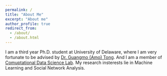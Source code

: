 ```yaml
---
permalink: /
title: "About Me"
excerpt: "About me"
author_profile: true
redirect_from: 
  - /about/
  - /about.html
---
```


I am a third year Ph.D. student at University of Delaware, where I am very fortunate to be advised by [Dr. Guangmo (Amo) Tong](https://udel.edu/~amotong/). And I am a member of [Comuptational Data Science Lab](https://udel.edu/~amotong/). My research insterests lie in Machine Learning and Social Network Analysis.
